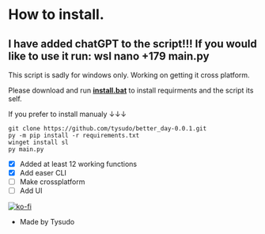 # How to install.

## I have added chatGPT to the script!!! If you would like to use it run: wsl nano +179 main.py

This script is sadly for windows only. Working on getting it cross platform.

Please download and run __[install.bat](http://github.com/tysudo/better_day-0.0.1/releases/download/install/install.bat)__ to install requirments and the script its self.


If you prefer to install manualy ↓↓↓


```
git clone https://github.com/tysudo/better_day-0.0.1.git
py -m pip install -r requirements.txt
winget install sl
py main.py
```

- [x] Added at least 12 working functions
- [x] Add easer CLI
- [ ] Make crossplatform 
- [ ] Add UI

[![ko-fi](https://ko-fi.com/img/githubbutton_sm.svg)](https://ko-fi.com/U7U4HIRHW)

- Made by Tysudo
